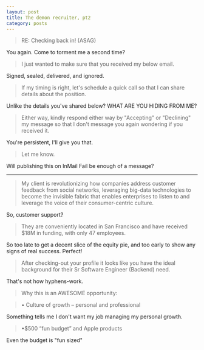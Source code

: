 ```yaml
---
layout: post
title: The demon recruiter, pt2
category: posts
---
```


> RE: Checking back in! (ASAG)

You again.  Come to torment me a second time?

> I just wanted to make sure that you received my below email.

Signed, sealed, delivered, and ignored.

>If my timing is right, let's schedule a quick call so that I can share details about the position.

Unlike the details you've shared below?  WHAT ARE YOU HIDING FROM ME?

>Either way, kindly respond either way by "Accepting" or "Declining" my message so that I don't message you again wondering if you received it.

You're persistent, I'll give you that.

>Let me know.

Will publishing this on InMail Fail be enough of a message?

---------------------------------------------------------------------------
>My client is revolutionizing how companies address customer feedback from social networks, leveraging big-data technologies to become the invisible fabric that enables enterprises to listen to and leverage the voice of their consumer-centric culture.

So, customer support?

> They are conveniently located in San Francisco and have received $18M in funding, with only 47 employees.

So too late to get a decent slice of the equity pie, and too early to show any signs of real success.  Perfect!

>After checking-out your profile it looks like you have the ideal background for their Sr Software Engineer (Backend) need.

That's not how hyphens-work.

>Why this is an AWESOME opportunity: 

> • Culture of growth – personal and professional

Something tells me I don't want my job managing my personal growth.

>•$500 “fun budget” and Apple products

Even the budget is "fun sized"
